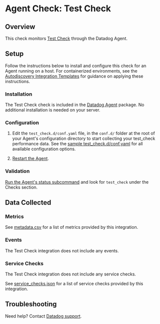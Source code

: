 # Agent Check: Test Check

## Overview

This check monitors [Test Check][1] through the Datadog Agent.

## Setup

Follow the instructions below to install and configure this check for an Agent running on a host. For containerized environments, see the [Autodiscovery Integration Templates][3] for guidance on applying these instructions.

### Installation

The Test Check check is included in the [Datadog Agent][2] package.
No additional installation is needed on your server.

### Configuration

1. Edit the `test_check.d/conf.yaml` file, in the `conf.d/` folder at the root of your Agent's configuration directory to start collecting your test_check performance data. See the [sample test_check.d/conf.yaml][4] for all available configuration options.

2. [Restart the Agent][5].

### Validation

[Run the Agent's status subcommand][6] and look for `test_check` under the Checks section.

## Data Collected

### Metrics

See [metadata.csv][7] for a list of metrics provided by this integration.

### Events

The Test Check integration does not include any events.

### Service Checks

The Test Check integration does not include any service checks.

See [service_checks.json][8] for a list of service checks provided by this integration.

## Troubleshooting

Need help? Contact [Datadog support][9].


[1]: **LINK_TO_INTEGRATION_SITE**
[2]: https://app.datadoghq.com/account/settings#agent
[3]: https://docs.datadoghq.com/agent/kubernetes/integrations/
[4]: https://github.com/DataDog/integrations-core/blob/master/check/datadog_checks/check/data/conf.yaml.example
[5]: https://docs.datadoghq.com/agent/guide/agent-commands/#start-stop-and-restart-the-agent
[6]: https://docs.datadoghq.com/agent/guide/agent-commands/#agent-status-and-information
[7]: https://github.com/DataDog/integrations-core/blob/master/check/metadata.csv
[8]: https://github.com/DataDog/integrations-core/blob/master/check/assets/service_checks.json
[9]: https://docs.datadoghq.com/help/
